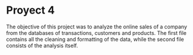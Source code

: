 # Proyect 4
The objective of this project was to analyze the online sales of a company from the databases of transactions, customers and products.
The first file contains all the cleaning and formatting of the data, while the second file consists of the analysis itself.
